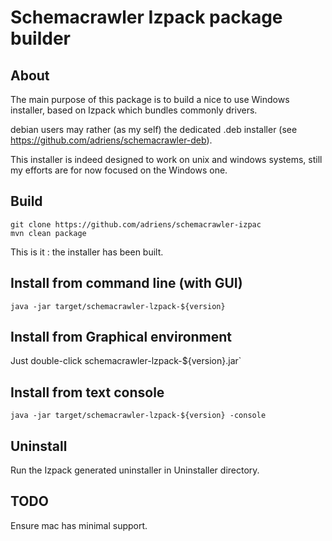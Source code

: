 Schemacrawler Izpack package builder
==========================================

About
------------------------------------------

The main purpose of this package is to build a nice to use Windows installer,
based on Izpack which bundles commonly drivers.

debian users may rather (as my self) the dedicated .deb installer (see https://github.com/adriens/schemacrawler-deb).

This installer is indeed designed to work on unix and windows systems, still my
efforts are for now focused on the Windows one.

Build
------------------------------------------

    git clone https://github.com/adriens/schemacrawler-izpac
    mvn clean package

This is it : the installer has been built.


Install from command line (with GUI)
------------------------------------------

`java -jar target/schemacrawler-lzpack-${version}`


Install from Graphical environment
------------------------------------------

Just double-click schemacrawler-lzpack-${version}.jar`

Install from text console
------------------------------------------

`java -jar target/schemacrawler-lzpack-${version} -console`


Uninstall
------------------------------------------

Run the Izpack generated uninstaller in Uninstaller directory.


TODO
------------------------------------------

Ensure mac has minimal support.